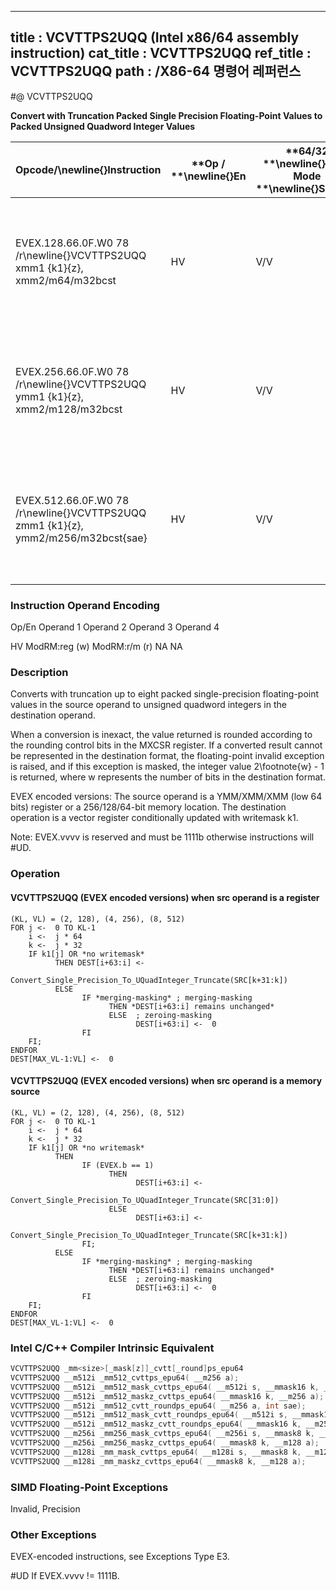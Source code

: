 ----------------------------
title : VCVTTPS2UQQ (Intel x86/64 assembly instruction)
cat_title : VCVTTPS2UQQ
ref_title : VCVTTPS2UQQ
path : /X86-64 명령어 레퍼런스
----------------------------
#@ VCVTTPS2UQQ

**Convert with Truncation Packed Single Precision Floating-Point Values to Packed Unsigned Quadword Integer Values**

|**Opcode/**\newline{}**Instruction**|**Op / **\newline{}**En**|**64/32 **\newline{}**bit Mode **\newline{}**Support**|**CPUID **\newline{}**Feature **\newline{}**Flag**|**Description**|
|------------------------------------|-------------------------|------------------------------------------------------|--------------------------------------------------|---------------|
|EVEX.128.66.0F.W0 78 /r\newline{}VCVTTPS2UQQ xmm1 {k1}{z}, xmm2/m64/m32bcst|HV|V/V|AVX512VLAVX512DQ|Convert two packed single precision floating-point values from xmm2/m64/m32bcst to two packed unsigned quadword values in xmm1 using truncation subject to writemask k1.|
|EVEX.256.66.0F.W0 78 /r\newline{}VCVTTPS2UQQ ymm1 {k1}{z}, xmm2/m128/m32bcst|HV|V/V|AVX512VLAVX512DQ|Convert four packed single precision floating-point values from xmm2/m128/m32bcst to four packed unsigned quadword values in ymm1 using truncation subject to writemask k1.|
|EVEX.512.66.0F.W0 78 /r\newline{}VCVTTPS2UQQ zmm1 {k1}{z}, ymm2/m256/m32bcst{sae}|HV|V/V|AVX512DQ|Convert eight packed single precision floating-point values from ymm2/m256/m32bcst to eight packed unsigned quadword values in zmm1 using truncation subject to writemask k1.|
###                                                       Instruction Operand Encoding


Op/En Operand 1 Operand 2 Operand 3 Operand 4

 HV ModRM:reg (w) ModRM:r/m (r) NA NA

### Description


Converts with truncation up to eight packed single-precision floating-point values in the source operand to unsigned quadword integers in the destination operand.

When a conversion is inexact, the value returned is rounded according to the rounding control bits in the MXCSR register. If a converted result cannot be represented in the destination format, the floating-point invalid exception is raised, and if this exception is masked, the integer value 2\footnote{w}  - 1 is returned, where w represents the number of bits in the destination format.

EVEX encoded versions: The source operand is a YMM/XMM/XMM (low 64 bits) register or a 256/128/64-bit memory location. The destination operation is a vector register conditionally updated with writemask k1. 

Note: EVEX.vvvv is reserved and must be 1111b otherwise instructions will #UD.


### Operation
#### VCVTTPS2UQQ (EVEX encoded versions) when src operand is a register
```info-verb
(KL, VL) = (2, 128), (4, 256), (8, 512)
FOR j <-   0 TO KL-1
    i  <-  j * 64
    k <-   j * 32
    IF k1[j] OR *no writemask*
          THEN DEST[i+63:i] <- 
                Convert_Single_Precision_To_UQuadInteger_Truncate(SRC[k+31:k])
          ELSE 
                IF *merging-masking* ; merging-masking
                      THEN *DEST[i+63:i] remains unchanged*
                      ELSE  ; zeroing-masking
                            DEST[i+63:i] <-   0
                FI
    FI;
ENDFOR
DEST[MAX_VL-1:VL]  <-  0
```
#### VCVTTPS2UQQ (EVEX encoded versions) when src operand is a memory source
```info-verb
(KL, VL) = (2, 128), (4, 256), (8, 512)
FOR j <-   0 TO KL-1
    i <-   j * 64
    k <-   j * 32
    IF k1[j] OR *no writemask*
          THEN 
                IF (EVEX.b == 1) 
                      THEN
                            DEST[i+63:i] <- 
                Convert_Single_Precision_To_UQuadInteger_Truncate(SRC[31:0])
                      ELSE 
                            DEST[i+63:i]  <-
                Convert_Single_Precision_To_UQuadInteger_Truncate(SRC[k+31:k])
                FI;
          ELSE 
                IF *merging-masking* ; merging-masking
                      THEN *DEST[i+63:i] remains unchanged*
                      ELSE  ; zeroing-masking
                            DEST[i+63:i]  <-  0
                FI
    FI;
ENDFOR
DEST[MAX_VL-1:VL]  <-  0
```

### Intel C/C++ Compiler Intrinsic Equivalent

```cpp
VCVTTPS2UQQ _mm<size>[_mask[z]]_cvtt[_round]ps_epu64
VCVTTPS2UQQ __m512i _mm512_cvttps_epu64( __m256 a);
VCVTTPS2UQQ __m512i _mm512_mask_cvttps_epu64( __m512i s, __mmask16 k, __m256 a);
VCVTTPS2UQQ __m512i _mm512_maskz_cvttps_epu64( __mmask16 k, __m256 a);
VCVTTPS2UQQ __m512i _mm512_cvtt_roundps_epu64( __m256 a, int sae);
VCVTTPS2UQQ __m512i _mm512_mask_cvtt_roundps_epu64( __m512i s, __mmask16 k, __m256 a, int sae);
VCVTTPS2UQQ __m512i _mm512_maskz_cvtt_roundps_epu64( __mmask16 k, __m256 a, int sae);
VCVTTPS2UQQ __m256i _mm256_mask_cvttps_epu64( __m256i s, __mmask8 k, __m128 a);
VCVTTPS2UQQ __m256i _mm256_maskz_cvttps_epu64( __mmask8 k, __m128 a);
VCVTTPS2UQQ __m128i _mm_mask_cvttps_epu64( __m128i s, __mmask8 k, __m128 a);
VCVTTPS2UQQ __m128i _mm_maskz_cvttps_epu64( __mmask8 k, __m128 a);
```
### SIMD Floating-Point Exceptions


Invalid, Precision

### Other Exceptions


EVEX-encoded instructions, see Exceptions Type E3.

#UD If EVEX.vvvv != 1111B.

